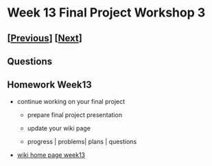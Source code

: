 # Week 13 Final Project Workshop 3

## [[Previous](./12_workshop.md)] [[Next](./14_presentation.md)]

## Questions

## Homework Week13

- continue working on your final project

  - prepare final project presentation
  - update your wiki page

  - progress | problems| plans | questions

- [wiki home page week13](https://github.com/molab-itp/content-2024-09/wiki#week-13-homework)
